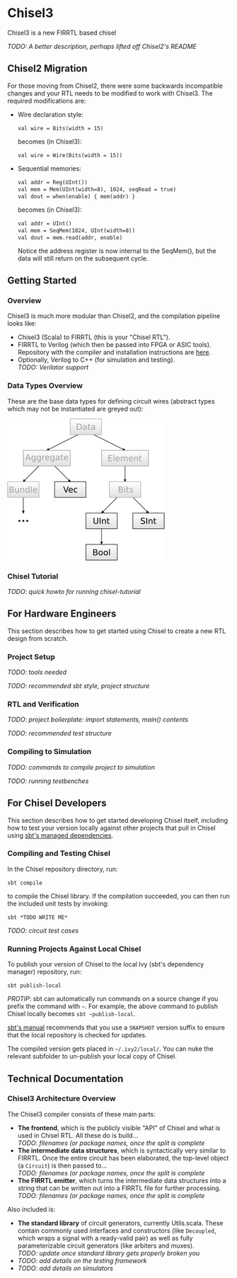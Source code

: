 # Chisel3
Chisel3 is a new FIRRTL based chisel

*TODO: A better description, perhaps lifted off Chisel2's README*

## Chisel2 Migration
For those moving from Chisel2, there were some backwards incompatible changes
and your RTL needs to be modified to work with Chisel3. The required
modifications are: 

 - Wire declaration style:  
   ```
   val wire = Bits(width = 15)
   ```  
   becomes (in Chisel3):  
   ```
   val wire = Wire(Bits(width = 15))
   ```

 - Sequential memories:
   ```
   val addr = Reg(UInt())
   val mem = Mem(UInt(width=8), 1024, seqRead = true)
   val dout = when(enable) { mem(addr) }
   ```
   becomes (in Chisel3):
   ```
   val addr = UInt()
   val mem = SeqMem(1024, UInt(width=8))
   val dout = mem.read(addr, enable)
   ```
   Notice the address register is now internal to the SeqMem(), but the data
   will still return on the subsequent cycle. 
  
## Getting Started

### Overview
Chisel3 is much more modular than Chisel2, and the compilation pipeline looks
like:
 - Chisel3 (Scala) to FIRRTL (this is your "Chisel RTL").
 - FIRRTL to Verilog (which then be passed into FPGA or ASIC tools). Repository
 with the compiler and installation instructions are
 [here](https://github.com/ucb-bar/firrtl).
 - Optionally, Verilog to C++ (for simulation and testing).  
 *TODO: Verilator support*

### Data Types Overview
These are the base data types for defining circuit wires (abstract types which
may not be instantiated are greyed out):

![Image](doc/images/type_hierarchy.png?raw=true)

### Chisel Tutorial
*TODO: quick howto for running chisel-tutorial*

## For Hardware Engineers
This section describes how to get started using Chisel to create a new RTL
design from scratch.

### Project Setup
*TODO: tools needed*

*TODO: recommended sbt style, project structure* 

### RTL and Verification
*TODO: project boilerplate: import statements, main() contents*

*TODO: recommended test structure*

### Compiling to Simulation
*TODO: commands to compile project to simulation*

*TODO: running testbenches*

## For Chisel Developers
This section describes how to get started developing Chisel itself, including
how to test your version locally against other projects that pull in Chisel
using [sbt's managed dependencies](http://www.scala-sbt.org/0.13/tutorial/Library-Dependencies.html).

### Compiling and Testing Chisel
In the Chisel repository directory, run:
```
sbt compile
```
to compile the Chisel library. If the compilation succeeded, you can then run
the included unit tests by invoking:
```
sbt *TODO WRITE ME*
``` 

*TODO: circuit test cases*

### Running Projects Against Local Chisel
To publish your version of Chisel to the local Ivy (sbt's dependency manager)
repository, run:  
```
sbt publish-local
```

*PROTIP*: sbt can automatically run commands on a source change if you prefix
the command with `~`. For example, the above command to publish Chisel locally
becomes `sbt ~publish-local`.

[sbt's manual](http://www.scala-sbt.org/0.13/docs/Publishing.html#Publishing+Locally)
recommends that you use a `SNAPSHOT` version suffix to ensure that the local
repository is checked for updates. 

The compiled version gets placed in `~/.ivy2/local/`. You can nuke the relevant
subfolder to un-publish your local copy of Chisel.

## Technical Documentation

### Chisel3 Architecture Overview

The Chisel3 compiler consists of these main parts:
 - **The frontend**, which is the publicly visible "API" of Chisel and what is
 used in Chisel RTL. All these do is build...  
 *TODO: filenames (or package names, once the split is complete*
 - **The intermediate data structures**, which is syntactically very similar
 to FIRRTL. Once the entire circuit has been elaborated, the top-level object
 (a `Circuit`) is then passed to...  
 *TODO: filenames (or package names, once the split is complete*
 - **The FIRRTL emitter**, which turns the intermediate data structures into
 a string that can be written out into a FIRRTL file for further processing.  
 *TODO: filenames (or package names, once the split is complete*
 
Also included is:
 - **The standard library** of circuit generators, currently Utils.scala. These
 contain commonly used interfaces and constructors (like `Decoupled`, which
 wraps a signal with a ready-valid pair) as well as fully parameterizable
 circuit generators (like arbiters and muxes).  
 *TODO: update once standard library gets properly broken you* 
 - *TODO: add details on the testing framework*
 - *TODO: add details on simulators*
